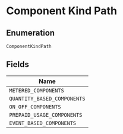 
# Component Kind Path

## Enumeration

`ComponentKindPath`

## Fields

| Name |
|  --- |
| `METERED_COMPONENTS` |
| `QUANTITY_BASED_COMPONENTS` |
| `ON_OFF_COMPONENTS` |
| `PREPAID_USAGE_COMPONENTS` |
| `EVENT_BASED_COMPONENTS` |

